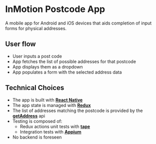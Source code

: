 # InMotion Postcode App
A mobile app for Android and iOS devices that aids completion of input forms for physical addresses.

## User flow
- User inputs a post code
- App fetches the list of possible addresses for that postcode
- App displays them as a dropdown
- App populates a form with the selected address data

## Technical Choices
- The app is built with **[React Native](https://facebook.github.io/react-native/)**
- The app state is managed with **[Redux](https://redux.js.org)**
- The list of addresses matching the postcode is provided by the **[getAddress](https://getaddress.io/)** api
- Testing is composed of:
  - Redux actions unit tests with **[tape](https://github.com/substack/tape)**
  - Integration tests with **[Appium](appium.io)**
- No backend is foreseen

